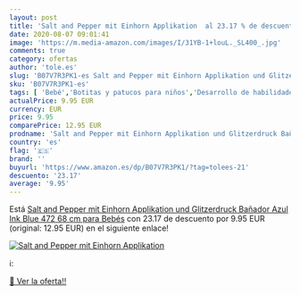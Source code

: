 ```yaml
---
layout: post
title: 'Salt and Pepper mit Einhorn Applikation  al 23.17 % de descuento'
date: 2020-08-07 09:01:41
image: 'https://m.media-amazon.com/images/I/31YB-1+louL._SL400_.jpg'
comments: true
category: ofertas
author: 'tole.es'
slug: 'B07V7R3PK1-es Salt and Pepper mit Einhorn Applikation und Glitzerdruck...'
sku: 'B07V7R3PK1-es'
tags: [ 'Bebé','Botitas y patucos para niños','Desarrollo de habilidades motoras','Juguetes','Juguetes para Bebés y primera infancia','Juguetes para apilar y encajar','Juguetes y juegos','Lactancia y alimentación','Recipientes para comida','Zapatos','Zapatos para bebés','Zapatos para niños','Zapatos y complementos','bebés', ]
actualPrice: 9.95 EUR
currency: EUR
price: 9.95
comparePrice: 12.95 EUR
prodname: 'Salt and Pepper mit Einhorn Applikation und Glitzerdruck Bañador  Azul  Ink Blue 472   68 cm para Bebés'
country: 'es'
flag: '🇪🇸'
brand: ''
buyurl: 'https://www.amazon.es/dp/B07V7R3PK1/?tag=tolees-21'
descuento: '23.17'
average: '9.95'
---
```


Está [Salt and Pepper mit Einhorn Applikation und Glitzerdruck Bañador  Azul  Ink Blue 472   68 cm para Bebés](https://www.amazon.es/dp/B07V7R3PK1/?tag=tolees-21) con 23.17 de descuento por 9.95 EUR (original: 12.95 EUR) en el siguiente enlace!

[![Salt and Pepper mit Einhorn Applikation ](https://m.media-amazon.com/images/I/31YB-1+louL._SL400_.jpg)](https://www.amazon.es/dp/B07V7R3PK1/?tag=tolees-21)

ℹ️:


[🛒 Ver la oferta!!](https://www.amazon.es/dp/B07V7R3PK1/?tag=tolees-21)
